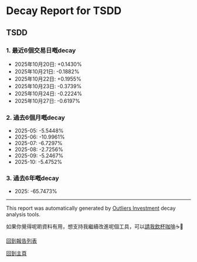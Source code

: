 # Decay Report for TSDD

## TSDD

### 1. 最近6個交易日嘅decay

- 2025年10月20日: +0.1430%
- 2025年10月21日: -0.1882%
- 2025年10月22日: +0.1955%
- 2025年10月23日: -0.3739%
- 2025年10月24日: -0.2224%
- 2025年10月27日: -0.6197%

### 2. 過去6個月嘅decay

- 2025-05: -5.5448%
- 2025-06: -10.9961%
- 2025-07: -6.7297%
- 2025-08: -2.7256%
- 2025-09: -5.2467%
- 2025-10: -5.4752%

### 3. 過去6年嘅decay

- 2025: -65.7473%

------------------------------
This report was automatically generated by [Outliers Investment](https://outliersecon.github.io/Outliers-Investment/) decay analysis tools.

如果你覺得呢啲資料有用，想支持我繼續改進呢個工具，可以[請我飲杯咖啡](https://buymeacoffee.com/outliersecon)☕🙏

[回到報告列表](https://outliersecon.github.io/Outliers-Investment/reports/reports_public)

[回到主頁](https://outliersecon.github.io/Outliers-Investment/)